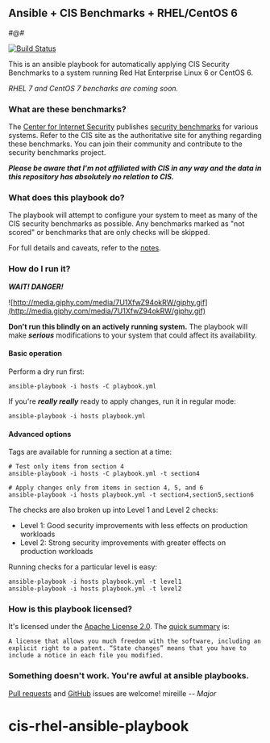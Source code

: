 ## Ansible + CIS Benchmarks + RHEL/CentOS 6

#@#

[![Build Status](https://travis-ci.org/major/cis-rhel-ansible.svg?branch=master)](https://travis-ci.org/major/cis-rhel-ansible)

This is an ansible playbook for automatically applying CIS Security Benchmarks to a system running Red Hat Enterprise Linux 6 or CentOS 6.

_RHEL 7 and CentOS 7 bencharks are coming soon._

### What are these benchmarks?
The [Center for Internet Security](http://www.cisecurity.org/) publishes [security benchmarks](http://benchmarks.cisecurity.org/) for various systems.  Refer to the CIS site as the authoritative site for anything regarding these benchmarks.  You can join their community and contribute to the security benchmarks project.

***Please be aware that I'm not affiliated with CIS in any way and the data in this repository has absolutely no relation to CIS.***

### What does this playbook do?
The playbook will attempt to configure your system to meet as many of the CIS security benchmarks as possible.  Any benchmarks marked as "not scored" or benchmarks that are only checks will be skipped.

For full details and caveats, refer to the [notes](NOTES.md).

### How do I run it?
***WAIT! DANGER!***

![http://media.giphy.com/media/7U1XfwZ94okRW/giphy.gif](http://media.giphy.com/media/7U1XfwZ94okRW/giphy.gif)

**Don't run this blindly on an actively running system.**  The playbook will make ***serious*** modifications to your system that could affect its availability.

#### Basic operation

Perform a dry run first:

    ansible-playbook -i hosts -C playbook.yml

If you're ***really really*** ready to apply changes, run it in regular mode:

    ansible-playbook -i hosts playbook.yml

#### Advanced options

Tags are available for running a section at a time:

    # Test only items from section 4
    ansible-playbook -i hosts -C playbook.yml -t section4
    
    # Apply changes only from items in section 4, 5, and 6
    ansible-playbook -i hosts playbook.yml -t section4,section5,section6

The checks are also broken up into Level 1 and Level 2 checks:

* Level 1: Good security improvements with less effects on production workloads
* Level 2: Strong security improvements with greater effects on production workloads

Running checks for a particular level is easy:

    ansible-playbook -i hosts playbook.yml -t level1
    ansible-playbook -i hosts playbook.yml -t level2

### How is this playbook licensed?
It's licensed under the [Apache License 2.0](https://www.apache.org/licenses/LICENSE-2.0.html).  The [quick summary](http://bit.ly/VBkBfY) is:

    A license that allows you much freedom with the software, including an explicit right to a patent. “State changes” means that you have to include a notice in each file you modified. 

### Something doesn't work. You're awful at ansible playbooks.

[Pull requests](https://github.com/major/cis-rhel-ansible/pulls) and [GitHub](https://github.com/major/cis-rhel-ansible/issues) issues are welcome!
mireille
_-- Major_
# cis-rhel-ansible-playbook
